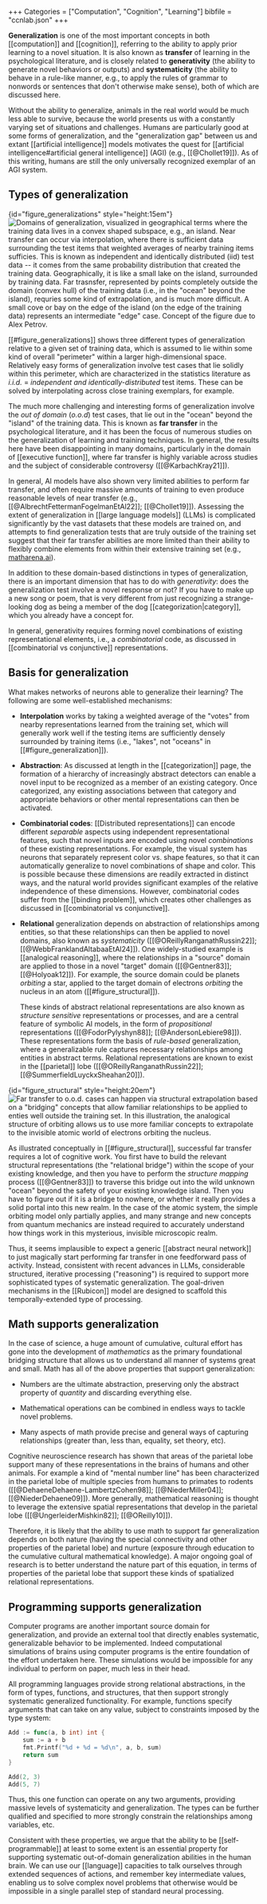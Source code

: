 +++
Categories = ["Computation", "Cognition", "Learning"]
bibfile = "ccnlab.json"
+++

**Generalization** is one of the most important concepts in both [[computation]] and [[cognition]], referring to the ability to apply prior learning to a novel situation. It is also known as **transfer** of learning in the psychological literature, and is closely related to **generativity** (the ability to generate novel behaviors or outputs) and **systematicity** (the ability to behave in a rule-like manner, e.g., to apply the rules of grammar to nonwords or sentences that don't otherwise make sense), both of which are discussed here.

Without the ability to generalize, animals in the real world would be much less able to survive, because the world presents us with a constantly varying set of situations and challenges. Humans are particularly good at some forms of generalization, and the "generalization gap" between us and extant [[artificial intelligence]] models motivates the quest for [[artificial intelligence#artificial general intelligence]] (AGI) (e.g., [[@Chollet19]]). As of this writing, humans are still the only universally recognized exemplar of an AGI system.

## Types of generalization

{id="figure_generalizations" style="height:15em"}
![Domains of generalization, visualized in geographical terms where the training data lives in a convex shaped subspace, e.g., an island. Near transfer can occur via interpolation, where there is sufficient data surrounding the test items that weighted averages of nearby training items sufficies. This is known as independent and identically distributed (iid) test data -- it comes from the same probability distribution that created the training data. Geographically, it is like a small lake on the island, surrounded by training data. Far trasnsfer, represented by points completely outside the domain (convex hull) of the training data (i.e., in the "ocean" beyond the island), requries some kind of extrapolation, and is much more difficult. A small cove or bay on the edge of the island (on the edge of the training data) represents an intermediate "edge" case. Concept of the figure due to Alex Petrov.](media/fig_generalization_iid_ood_lake_ocean.png)

[[#figure_generalizations]] shows three different types of generalization relative to a given set of training data, which is assumed to lie within some kind of overall "perimeter" within a larger high-dimensional space. Relatively easy forms of generalization involve test cases that lie solidly within this perimeter, which are characterized in the statistics literature as _i.i.d._ = _independent and identically-distributed_ test items. These can be solved by interpolating across close training exemplars, for example.

The much more challenging and interesting forms of generalization involve the _out of domain_ (_o.o.d_) test cases, that lie out in the "ocean" beyond the "island" of the training data. This is known as **far transfer** in the psychological literature, and it has been the focus of numerous studies on the generalization of learning and training techniques. In general, the results here have been disappointing in many domains, particularly in the domain of [[executive function]], where far transfer is highly variable across studies and the subject of considerable controversy ([[@KarbachKray21]]).

In general, AI models have also shown very limited abilities to perform far transfer, and often require massive amounts of training to even produce reasonable levels of near transfer (e.g., [[@AlbrechtFettermanFogelmanEtAl22]]; [[@Chollet19]]). Assessing the extent of generalization in [[large language models]] (LLMs) is complicated significantly by the vast datasets that these models are trained on, and attempts to find generalization tests that are truly outside of the training set suggest that their far transfer abilities are more limited than their ability to flexibly combine elements from within their extensive training set (e.g., [matharena.ai](https://matharena.ai/)).

In addition to these domain-based distinctions in types of generalization, there is an important dimension that has to do with _generativity_: does the generalization test involve a novel response or not? If you have to make up a new song or poem, that is very different from just recognizing a strange-looking dog as being a member of the dog [[categorization|category]], which you already have a concept for.

In general, generativity requires forming novel combinations of existing representational elements, i.e., a _combinatorial_ code, as discussed in [[combinatorial vs conjunctive]] representations.

## Basis for generalization

What makes networks of neurons able to generalize their learning? The following are some well-established mechanisms:

* **Interpolation** works by taking a weighted average of the "votes" from nearby representations learned from the training set, which will generally work well if the testing items are sufficiently densely surrounded by training items (i.e., "lakes", not "oceans" in [[#figure_generalization]]).

* **Abstraction**: As discussed at length in the [[categorization]] page, the formation of a hierarchy of increasingly abstract detectors can enable a novel input to be recognized as a member of an existing category. Once categorized, any existing associations between that category and appropriate behaviors or other mental representations can then be activated.

* **Combinatorial codes**: [[Distributed representations]] can encode different _separable_ aspects using independent representational features, such that novel inputs are encoded using novel _combinations_ of these existing representations. For example, the visual system has neurons that separately represent color vs. shape features, so that it can automatically generalize to novel combinations of shape and color. This is possible because these dimensions are readily extracted in distinct ways, and the natural world provides significant examples of the relative independence of these dimensions. However, combinatorial codes suffer from the [[binding problem]], which creates other challenges as discussed in [[combinatorial vs conjunctive]].

* **Relational** generalization depends on abstraction of relationships among entities, so that these relationships can then be applied to novel domains, also known as _systematicity_ ([[@OReillyRanganathRussin22]]; [[@WebbFranklandAltabaaEtAl24]]). One widely-studied example is [[analogical reasoning]], where the relationships in a "source" domain are applied to those in a novel "target" domain ([[@Gentner83]]; [[@Holyoak12]]). For example, the source domain could be planets _orbiting_ a star, applied to the target domain of electrons _orbiting_ the nucleus in an atom ([[#figure_structural]]).

	These kinds of abstract relational representations are also known as _structure sensitive_ representations or processes, and are a central feature of symbolic AI models, in the form of _propositional_ representations ([[@FodorPylyshyn88]]; [[@AndersonLebiere98]]). These representations form the basis of _rule-based_ generalization, where a generalizable rule captures necessary relationships among entities in abstract terms. Relational representations are known to exist in the [[parietal]] lobe ([[@OReillyRanganathRussin22]]; [[@SummerfieldLuyckxSheahan20]]).

{id="figure_structural" style="height:20em"}
![Far transfer to o.o.d. cases can happen via structural extrapolation based on a "bridging" concepts that allow familiar relationships to be applied to enties well outside the training set.  In this illustration, the analogical structure of orbiting allows us to use more familiar concepts to extrapolate to the invisible atomic world of electrons orbiting the nucleus.](media/fig_generalization_bridge_ood.png)

As illustrated conceptually in [[#figure_structural]], successful far transfer requires a lot of cognitive work. You first have to build the relevant structural representations (the "relational bridge") within the scope of your existing knowledge, and then you have to perform the _structure mapping_ process ([[@Gentner83]]) to traverse this bridge out into the wild unknown "ocean" beyond the safety of your existing knowledge island. Then you have to figure out if it is a bridge to nowhere, or whether it really provides a solid portal into this new realm. In the case of the atomic system, the simple orbiting model only partially applies, and many strange and new concepts from quantum mechanics are instead required to accurately understand how things work in this mysterious, invisible microscopic realm.

Thus, it seems implausible to expect a generic [[abstract neural network]] to just magically start performing far transfer in one feedforward pass of activity. Instead, consistent with recent advances in LLMs, considerable structured, iterative processing ("reasoning") is required to support more sophisticated types of systematic generalization. The goal-driven mechanisms in the [[Rubicon]] model are designed to scaffold this temporally-extended type of processing.

## Math supports generalization

In the case of science, a huge amount of cumulative, cultural effort has gone into the development of _mathematics_ as the primary foundational bridging structure that allows us to understand all manner of systems great and small. Math has all of the above properties that support generalization:

* Numbers are the ultimate abstraction, preserving only the abstract property of _quantity_ and discarding everything else.

* Mathematical operations can be combined in endless ways to tackle novel problems.

* Many aspects of math provide precise and general ways of capturing relationships (greater than, less than, equality, set theory, etc).

Cognitive neuroscience research has shown that areas of the parietal lobe support many of these representations in the brains of humans and other animals. For example a kind of "mental number line" has been characterized in the parietal lobe of multiple species from humans to primates to rodents ([[@DehaeneDehaene-LambertzCohen98]]; [[@NiederMiller04]]; [[@NiederDehaene09]]). More generally, mathematical reasoning is thought to leverage the extensive spatial representations that develop in the parietal lobe ([[@UngerleiderMishkin82]]; [[@OReilly10]]).

Therefore, it is likely that the ability to use math to support far generalization depends on both nature (having the special connectivity and other properties of the parietal lobe) and nurture (exposure through education to the cumulative cultural mathematical knowledge). A major ongoing goal of research is to better understand the nature part of this equation, in terms of properties of the parietal lobe that support these kinds of spatialized relational representations.

<!--- TODO: point to models of spatial learning here -->

## Programming supports generalization

Computer programs are another important source domain for generalization, and provide an external tool that directly enables systematic, generalizable behavior to be implemented. Indeed computational simulations of brains using computer programs is the entire foundation of the effort undertaken here. These simulations would be impossible for any individual to perform on paper, much less in their head.

All programming languages provide strong relational abstractions, in the form of types, functions, and structures, that then support strongly systematic generalized functionality. For example, functions specify arguments that can take on any value, subject to constraints imposed by the type system:

```Go
Add := func(a, b int) int {
    sum := a + b
    fmt.Printf("%d + %d = %d\n", a, b, sum)
    return sum
}

Add(2, 3)
Add(5, 7)
```

Thus, this one function can operate on any two arguments, providing massive levels of systematicity and generalization. The types can be further qualified and specified to more strongly constrain the relationships among variables, etc.

Consistent with these properties, we argue that the ability to be [[self-programmable]] at least to some extent is an essential property for supporting systematic out-of-domain generalization abilities in the human brain. We can use our [[language]] capacities to talk ourselves through extended sequences of actions, and remember key intermediate values, enabling us to solve complex novel problems that otherwise would be impossible in a single parallel step of standard neural processing.


